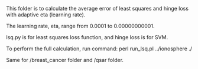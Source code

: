 This folder is to calculate the average error of least squares and hinge loss with adaptive eta (learning rate).

The learning rate, eta, range from 0.0001 to 0.00000000001.

lsq.py is for least squares loss function, and hinge loss is for SVM.

To perform the full calculation, run command:
perl run_lsq.pl ../ionosphere ./

Same for /breast_cancer folder and /qsar folder.

